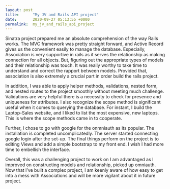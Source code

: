 ```yaml
---
layout: post
title:      "My JV and Rails API project"
date:       2020-09-27 05:13:55 +0000
permalink:  my_jv_and_rails_api_project
---
```



   Sinatra project prepared me an absolute comprehension of the way Rails works.  The MVC framework was pretty straight forward, and Active Record gives us the convenient easily to manage the database. Especially, Association is very supportive in rails as it serves the relationship as making connection for all objects.  But, figuring out the appropriate types of models and their relationship was touch. It was really worthy to take time to understand and correct the rapport between models. Provided that, association is also extremely a crucial part in order build the rails project. 

   In addition, I was able to apply helper methods, validations, nested form, and nested routes to the project smoothly without meeting much challenge. Validations are very helpful there is a necessity to check for presence and uniqueness for attributes. I also recognize the scope method is significant useful when it comes to querying the database. For instant, I build the Laptop-Sales website, and I liked to list the most expensive, new laptops. This is where the scope methods came in to cooperate. 

   Further, I chose to go with google for the onmniauth as its popular.  The installation is completed uncomplicatedly.  The server started connecting google login after the set-up.   The final things perform on the project is to editing Views and add a simple bootstrap to my front end. I wish I had more time to embellish the interface. 

   Overall, this was a challenging project to work on I am advantaged as I improved on constructing models and relationship, picked up omniauth. Now that I’ve built a complex project, I am keenly aware of how easy to get into a mess with Associations and will be more vigilant about it in future project.
